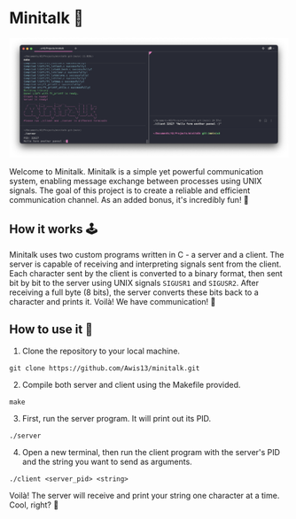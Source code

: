 # Minitalk 💬

![](minitalk.png)

Welcome to Minitalk. Minitalk is a simple yet powerful communication system, enabling message exchange between processes using UNIX signals. The goal of this project is to create a reliable and efficient communication channel. As an added bonus, it's incredibly fun! 🎉

## How it works 🕹️

Minitalk uses two custom programs written in C - a server and a client. The server is capable of receiving and interpreting signals sent from the client. Each character sent by the client is converted to a binary format, then sent bit by bit to the server using UNIX signals `SIGUSR1` and `SIGUSR2`. After receiving a full byte (8 bits), the server converts these bits back to a character and prints it. Voilà! We have communication! 📡

## How to use it 🚀

1. Clone the repository to your local machine.
```
git clone https://github.com/Awis13/minitalk.git
```
2. Compile both server and client using the Makefile provided.
```
make
```
3. First, run the server program. It will print out its PID.
```
./server
```
4. Open a new terminal, then run the client program with the server's PID and the string you want to send as arguments.
```
./client <server_pid> <string>
```

Voilà! The server will receive and print your string one character at a time. Cool, right? 🎈

